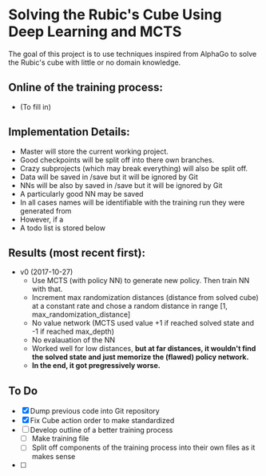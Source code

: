 # Solving the Rubic's Cube Using Deep Learning and MCTS

The goal of this project is to use techniques inspired from AlphaGo to solve the Rubic's cube with
little or no domain knowledge.


## Online of the training process:
- (To fill in)

## Implementation Details:
- Master will store the current working project.  
- Good checkpoints will be split off into there own branches.  
- Crazy subprojects (which may break everything) will also be split off.
- Data will be saved in /save but it will be ignored by Git
- NNs will be also by saved in /save but it will be ignored by Git
- A particularly good NN may be saved
- In all cases names will be identifiable with the training run they were generated from
- However, if a 
- A todo list is stored below

## Results (most recent first):
- v0 (2017-10-27)
	- Use MCTS (with policy NN) to generate new policy.  Then train NN with that.
	- Increment max randomization distances (distance from solved cube) at a constant rate
	  and chose a random distance in range [1, max_randomization_distance]
	- No value network (MCTS used value +1 if reached solved state and -1 if reached max_depth)
	- No evalauation of the NN
	- Worked well for low distances, **but at far distances, it wouldn't find the solved state and just memorize the (flawed) policy network.**
	- **In the end, it got pregressively worse.**
  

## To Do
- [x] Dump previous code into Git repository
- [x] Fix Cube action order to make standardized
- [ ] Develop outline of a better training process
  - [ ] Make training file
  - [ ] Split off components of the training process into their own files as it makes sense
- [ ] 
